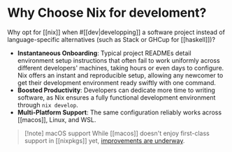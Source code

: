
# Why Choose Nix for develoment?

Why opt for [[nix]] when #[[dev|developping]] a software project instead of language-specific alternatives (such as Stack or GHCup for [[haskell]])?

- **Instantaneous Onboarding**: Typical project READMEs detail environment setup instructions that often fail to work uniformly across different developers' machines, taking hours or even days to configure. Nix offers an instant and reproducible setup, allowing any newcomer to get their development environment ready swiftly with one command.
- **Boosted Productivity**: Developers can dedicate more time to writing software, as Nix ensures a fully functional development environment through `nix develop`.
- **Multi-Platform Support**: The same configuration reliably works across [[macos]], Linux, and WSL.

>[!note] macOS support
> While [[macos]] doesn't enjoy first-class support in [[nixpkgs]] yet, [improvements are underway](https://github.com/NixOS/nixpkgs/issues/116341).

